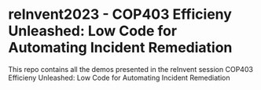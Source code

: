 # reInvent2023 - COP403 Efficieny Unleashed: Low Code for Automating Incident Remediation

This repo contains all the demos presented in the reInvent session COP403 Efficieny Unleashed: Low Code for Automating Incident Remediation

